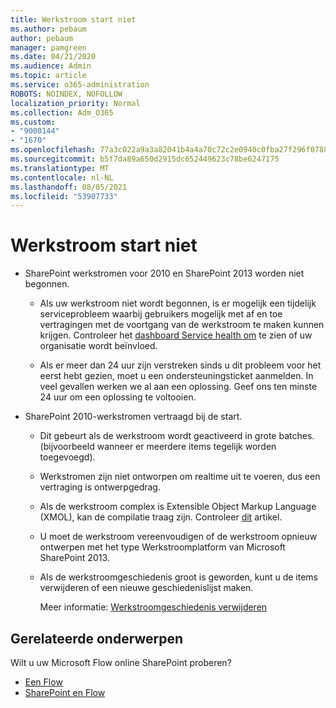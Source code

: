 ```yaml
---
title: Werkstroom start niet
ms.author: pebaum
author: pebaum
manager: pamgreen
ms.date: 04/21/2020
ms.audience: Admin
ms.topic: article
ms.service: o365-administration
ROBOTS: NOINDEX, NOFOLLOW
localization_priority: Normal
ms.collection: Adm_O365
ms.custom:
- "9000144"
- "1670"
ms.openlocfilehash: 77a3c022a9a3a82041b4a4a70c72c2e0940c0fba27f296f07881e3abebf1e464
ms.sourcegitcommit: b5f7da89a650d2915dc652449623c78be6247175
ms.translationtype: MT
ms.contentlocale: nl-NL
ms.lasthandoff: 08/05/2021
ms.locfileid: "53907733"
---
```

# <a name="workflow-is-not-starting"></a>Werkstroom start niet

- SharePoint werkstromen voor 2010 en SharePoint 2013 worden niet begonnen.

    - Als uw werkstroom niet wordt begonnen, is er mogelijk een tijdelijk serviceprobleem waarbij gebruikers mogelijk met af en toe vertragingen met de voortgang van de werkstroom te maken kunnen krijgen. Controleer het [dashboard Service health om](https://admin.microsoft.com/AdminPortal/Home/servicehealth) te zien of uw organisatie wordt beïnvloed.

    - Als er meer dan 24 uur zijn verstreken sinds u dit probleem voor het eerst hebt gezien, moet u een ondersteuningsticket aanmelden. In veel gevallen werken we al aan een oplossing. Geef ons ten minste 24 uur om een oplossing te voltooien.

- SharePoint 2010-werkstromen vertraagd bij de start.

    - Dit gebeurt als de werkstroom wordt geactiveerd in grote batches. (bijvoorbeeld wanneer er meerdere items tegelijk worden toegevoegd).

    - Werkstromen zijn niet ontworpen om realtime uit te voeren, dus een vertraging is ontwerpgedrag.

   -  Als de werkstroom complex is Extensible Object Markup Language (XMOL), kan de compilatie traag zijn. Controleer [dit](https://support.microsoft.com//kb/3043697) artikel.

    - U moet de werkstroom vereenvoudigen of de werkstroom opnieuw ontwerpen met het type Werkstroomplatform van Microsoft SharePoint 2013.

    - Als de werkstroomgeschiedenis groot is geworden, kunt u de items verwijderen of een nieuwe geschiedenislijst maken.

        Meer informatie: [Werkstroomgeschiedenis verwijderen](https://blogs.technet.microsoft.com/marj/2015/08/07/sharepoint-2010-workflows-best-practice-purge-workflow-history-list-items/)


## <a name="related-topics"></a>Gerelateerde onderwerpen
Wilt u uw Microsoft Flow online SharePoint proberen?
- [Een Flow](https://support.office.com/article/Create-a-flow-for-a-list-or-library-in-SharePoint-Online-or-OneDrive-for-Business-a9c3e03b-0654-46af-a254-20252e580d01) 
- [SharePoint en Flow](https://flow.microsoft.com/blog/sharepoint-and-flow/) 
